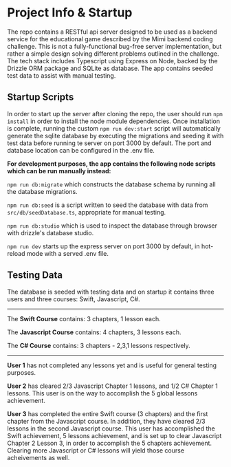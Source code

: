 # Project Info & Startup
The repo contains a RESTful api server designed to be used as a backend service for the educational game described by the Mimi backend coding challenge. This is not a fully-functional bug-free server implementation, but rather a simple design solving different problems outlined in the challenge. The tech stack includes Typescript using Express on Node, backed by the Drizzle ORM package and SQLite as database. The app contains seeded test data to assist with manual testing.

## Startup Scripts
In order to start up the server after cloning the repo, the user should run `npm install` in order to install the node module dependencies. Once installation is complete, running the custom `npm run dev:start` script will automatically generate the sqlite database by executing the migrations and seeding it with test data before running te server on port 3000 by default. The port and database location can be configured in the .env file.

**For development purposes, the app contains the following node scripts which can be run manually instead:**

`npm run db:migrate` which constructs the database schema by running all the database migrations.

`npm run db:seed` is a script written to seed the database with data from `src/db/seedDatabase.ts`, appropriate for manual testing.

`npm run db:studio` which is used to inspect the database through browser with drizzle's database studio.

`npm run dev` starts up the express server on port 3000 by default, in hot-reload mode with a served .env file.

## Testing Data
The database is seeded with testing data and on startup it contains three users and three courses: Swift, Javascript, C#.

---

The **Swift Course** contains: 3 chapters, 1 lesson each.

The **Javascript Course** contains: 4 chapters, 3 lessons each.

The **C# Course** contains: 3 chapters - 2,3,1 lessons respectively.

---

**User 1** has not completed any lessons yet and is useful for general testing purposes.

**User 2** has cleared 2/3 Javascript Chapter 1 lessons, and 1/2 C# Chapter 1 lessons. This user is on the way to accomplish the 5 global lessons achievement.

**User 3** has completed the entire Swift course (3 chapters) and the first chapter from the Javascript course. In addition, they have cleared 2/3 lessons in the second Javascript course. This user has accomplished the Swift achievement, 5 lessons achievement, and is set up to clear Javascript Chapter 2 Lesson 3, in order to accomplish the 5 chapters achievement. Clearing more Javascript or C# lessons will yield those course acheivements as well.
